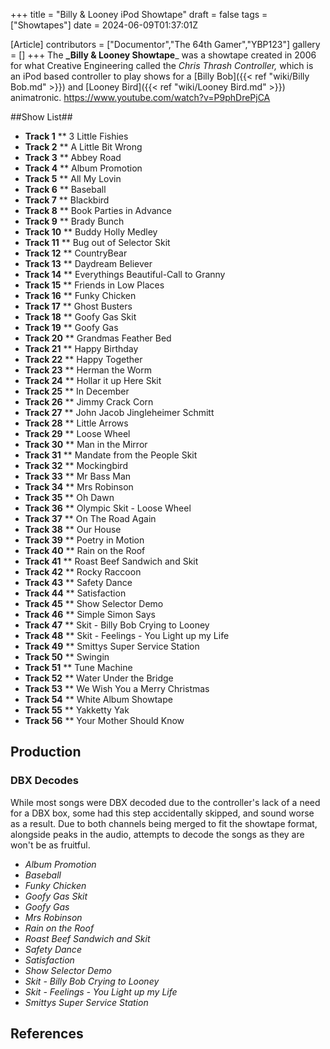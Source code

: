+++
title = "Billy & Looney iPod Showtape"
draft = false
tags = ["Showtapes"]
date = 2024-06-09T01:37:01Z

[Article]
contributors = ["Documentor","The 64th Gamer","YBP123"]
gallery = []
+++
The **_Billy & Looney Showtape**_ was a showtape created in 2006 for what Creative Engineering called the _Chris Thrash Controller,_ which is an iPod based controller to play shows for a [Billy Bob]({{< ref "wiki/Billy Bob.md" >}}) and [Looney Bird]({{< ref "wiki/Looney Bird.md" >}}) animatronic. <ref>https://www.youtube.com/watch?v=P9phDrePjCA</ref>

##Show List##

* **Track 1**
** 3 Little Fishies
* **Track 2**
** A Little Bit Wrong
* **Track 3**
** Abbey Road
* **Track 4**
** Album Promotion
* **Track 5**
** All My Lovin
* **Track 6**
** Baseball
* **Track 7**
** Blackbird
* **Track 8**
** Book Parties in Advance
* **Track 9**
** Brady Bunch
* **Track 10**
** Buddy Holly Medley
* **Track 11**
** Bug out of Selector Skit
* **Track 12**
** CountryBear
* **Track 13**
** Daydream Believer
* **Track 14**
** Everythings Beautiful-Call to Granny
* **Track 15**
** Friends in Low Places
* **Track 16**
** Funky Chicken
* **Track 17**
** Ghost Busters
* **Track 18**
** Goofy Gas Skit
* **Track 19**
** Goofy Gas
* **Track 20**
** Grandmas Feather Bed
* **Track 21**
** Happy Birthday
* **Track 22**
** Happy Together
* **Track 23**
** Herman the Worm
* **Track 24**
** Hollar it up Here Skit
* **Track 25**
** In December
* **Track 26**
** Jimmy Crack Corn
* **Track 27**
** John Jacob Jingleheimer Schmitt
* **Track 28**
** Little Arrows
* **Track 29**
** Loose Wheel
* **Track 30**
** Man in the Mirror
* **Track 31**
** Mandate from the People Skit
* **Track 32**
** Mockingbird
* **Track 33**
** Mr Bass Man
* **Track 34**
** Mrs Robinson
* **Track 35**
** Oh Dawn
* **Track 36**
** Olympic Skit - Loose Wheel
* **Track 37**
** On The Road Again
* **Track 38**
** Our House
* **Track 39**
** Poetry in Motion
* **Track 40**
** Rain on the Roof
* **Track 41**
** Roast Beef Sandwich and Skit
* **Track 42**
** Rocky Raccoon
* **Track 43**
** Safety Dance
* **Track 44**
** Satisfaction
* **Track 45**
** Show Selector Demo
* **Track 46**
** Simple Simon Says
* **Track 47**
** Skit - Billy Bob Crying to Looney
* **Track 48**
** Skit - Feelings - You Light up my Life
* **Track 49**
** Smittys Super Service Station
* **Track 50**
** Swingin
* **Track 51**
** Tune Machine
* **Track 52**
** Water Under the Bridge
* **Track 53**
** We Wish You a Merry Christmas
* **Track 54**
** White Album Showtape
* **Track 55**
** Yakketty Yak
* **Track 56**
** Your Mother Should Know

## Production ##

### DBX Decodes ###
While most songs were DBX decoded due to the controller's lack of a need for a DBX box, some had this step accidentally skipped, and sound worse as a result. Due to both channels being merged to fit the showtape format, alongside peaks in the audio, attempts to decode the songs as they are won't be as fruitful.

* _Album Promotion_
* _Baseball_
* _Funky Chicken_
* _Goofy Gas Skit_
* _Goofy Gas_
* _Mrs Robinson_
* _Rain on the Roof_
* _Roast Beef Sandwich and Skit_
* _Safety Dance_
* _Satisfaction_
* _Show Selector Demo_
* _Skit - Billy Bob Crying to Looney_
* _Skit - Feelings - You Light up my Life_
* _Smittys Super Service Station_

## References ##
<references />